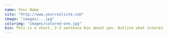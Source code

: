 ```yaml
---
name: Your Name
site: "http://www.yourcoolsite.com"
image: "images/...jpg"
colorimg: "images/colored-one.jpg"
bio: This is a short, 2-3 sentence bio about you. Outline what interests you may have and your strengths.
---
```


